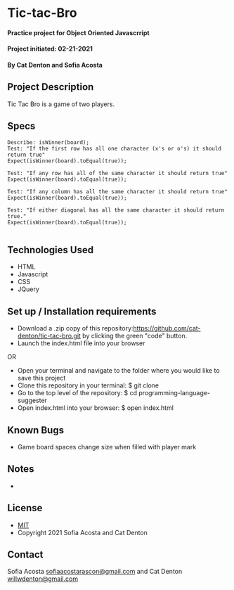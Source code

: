 # Tic-tac-Bro
#### Practice project for Object Oriented Javascrript
#### Project initiated: 02-21-2021
#### By Cat Denton and Sofia Acosta 
## Project Description
Tic Tac Bro is a game of two players. 
## Specs
 
```
Describe: isWinner(board);
Test: "If the first row has all one character (x's or o's) it should return true"
Expect(isWinner(board).toEqual(true));  

Test: "If any row has all of the same character it should return true"
Expect(isWinner(board).toEqual(true));

Test: "If any column has all the same character it should return true"
Expect(isWinner(board).toEqual(true));

Test: "If either diagonal has all the same character it should return true."
Expect(isWinner(board).toEqual(true));
 
```
 
## Technologies Used
* HTML
* Javascript
* CSS
* JQuery
## Set up / Installation requirements
* Download a .zip copy of this repository:https://github.com/cat-denton/tic-tac-bro.git by clicking the green "code" button. 
* Launch the index.html file into your browser
 
OR
 
* Open your terminal and navigate to the folder where you would like to save this project
* Clone this repository in your terminal: $ git clone
* Go to the top level of the repository: $ cd programming-language-suggester
* Open index.html into your browser: $ open index.html
 
## Known Bugs
* Game board spaces change size when filled with player mark
## Notes
* 
## License
* [MIT](https://choosealicense.com/licenses/mit)
* Copyright 2021 Sofia Acosta and Cat Denton
## Contact
Sofia Acosta sofiaacostarascon@gmail.com and Cat Denton <willwdenton@gmail.com>
 
